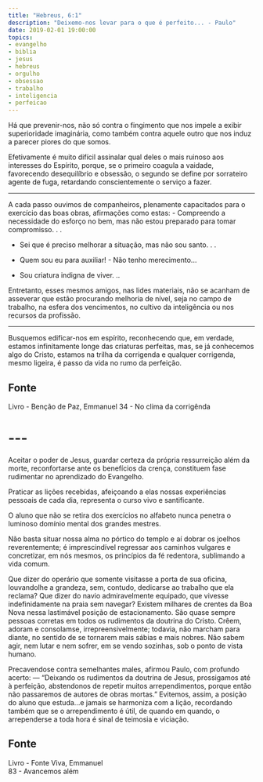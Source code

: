 ```yaml
---
title: "Hebreus, 6:1"
description: "Deixemo-nos levar para o que é perfeito... - Paulo"
date: 2019-02-01 19:00:00
topics: 
- evangelho
- biblia
- jesus
- hebreus
- orgulho
- obsessao
- trabalho
- inteligencia
- perfeicao
---
```


Há que prevenir-nos, não só contra o fingimento que nos impele a exibir
superioridade imaginária, como também contra aquele outro que nos induz a
parecer piores do que somos.

Efetivamente é muito difícil assinalar qual deles o mais ruinoso aos interesses
do Espírito, porque, se o primeiro coagula a vaidade, favorecendo desequilíbrio
e obsessão, o segundo se define por sorrateiro agente de fuga, retardando
conscientemente o serviço a fazer. 

***

A cada passo ouvimos de companheiros, plenamente capacitados para o exercício
das boas obras, afirmações como estas: - Compreendo a necessidade do esforço no
bem, mas não estou preparado para tomar compromisso. . .

- Sei que é preciso melhorar a situação, mas não sou santo. . .

- Quem sou eu para auxiliar!  - Não tenho merecimento...

- Sou criatura indigna de viver. ..

Entretanto, esses mesmos amigos, nas lides materiais, não se acanham de
asseverar que estão procurando melhoria de nível, seja no campo de trabalho, na
esfera dos vencimentos, no cultivo da inteligência ou nos recursos da profissão. 

***

Busquemos edificar-nos em espírito, reconhecendo que, em verdade, estamos
infinitamente longe das criaturas perfeitas, mas, se já conhecemos algo do
Cristo, estamos na trilha da corrigenda e qualquer corrigenda, mesmo ligeira, é
passo da vida no rumo da perfeição.

## Fonte
Livro - Benção de Paz, Emmanuel
34 - No clima da corrigênda

# ---

Aceitar o poder de Jesus, guardar certeza da própria ressurreição além da
morte, reconfortar­se ante os benefícios da crença, constituem fase rudimentar no
aprendizado do Evangelho.

Praticar as lições recebidas, afeiçoando a elas nossas experiências pessoais
de cada dia, representa o curso vivo e santificante.

O aluno que não se retira dos exercícios no alfabeto nunca penetra o
luminoso domínio mental dos grandes mestres.

Não basta situar nossa alma no pórtico do templo e aí dobrar os joelhos
reverentemente; é imprescindível regressar aos caminhos vulgares e concretizar, em
nós mesmos, os princípios da fé redentora, sublimando a vida comum.

Que dizer do operário que somente visitasse a porta de sua oficina,
louvando­lhe a grandeza, sem, contudo, dedicar­se ao trabalho que ela reclama?
Que dizer do navio admiravelmente equipado, que vivesse indefinidamente
na praia sem navegar?
Existem milhares de crentes da Boa Nova nessa lastimável posição de
estacionamento. São quase sempre pessoas corretas em todos os rudimentos da
doutrina do Cristo. Crêem, adoram e consolam­se, irrepreensivelmente; todavia, não
marcham para diante, no sentido de se tornarem mais sábias e mais nobres. Não
sabem agir, nem lutar e nem sofrer, em se vendo sozinhas, sob o ponto de vista
humano.

Precavendo­se contra semelhantes males, afirmou Paulo, com profundo
acerto: — “Deixando os rudimentos da doutrina de Jesus, prossigamos até à
perfeição, abstendo­nos de repetir muitos arrependimentos, porque então não
passaremos de autores de obras mortas.”
Evitemos, assim, a posição do aluno que estuda...e jamais se harmoniza
com a lição, recordando também que se o arrependimento é útil, de quando em
quando, o arrepender­se a toda hora é sinal de teimosia e viciação.

## Fonte
Livro - Fonte Viva, Emmanuel  
83 - Avancemos além
